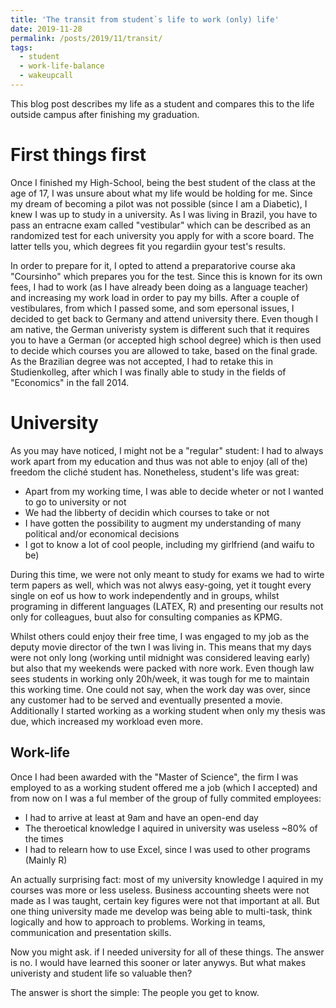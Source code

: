 ```yaml
---
title: 'The transit from student`s life to work (only) life'
date: 2019-11-28
permalink: /posts/2019/11/transit/
tags:
  - student
  - work-life-balance
  - wakeupcall
---
```


This blog post describes my life as a student and compares this to the life outside campus after finishing my graduation.

First things first
======
Once I finished my High-School, being the best student of the class at the age of 17, I was unsure about what my life would be holding for me. Since my dream of becoming a pilot was not possible (since I am a Diabetic), I knew I was up to study in a university. As I was living in Brazil, you have to pass an entracne exam called "vestibular" which can be described as an randomized test for each university you apply for with a score board. The latter tells you, which degrees fit you regardiin gyour test's results. 

In order to prepare for it, I opted to attend a preparatorive course aka "Coursinho" which prepares you for the test. Since this is known for its own fees, I had to work (as I have already been doing as a language teacher) and increasing my work load in order to pay my bills. After a couple of vestibulares, from which I passed some, and som epersonal issues, I decided to get back to Germany and attend university there. Even though I am native, the German univeristy system is different such that it requires you to have a German (or accepted high school degree) which is then used to decide which courses you are allowed to take, based on the final grade. As the Brazilian degree was not accepted, I had to retake this in Studienkolleg, after which I was finally able to study in the fields of "Economics" in the fall 2014.

University
======
As you may have noticed, I might not be a "regular" student: I had to always work apart from my education and thus was not able to enjoy (all of the) freedom the cliché student has. Nonetheless, student's life was great:

* Apart from my working time, I was able to decide wheter or not I wanted to go to university or not
* We had the libberty of decidin which courses to take or not
* I have gotten the possibility to augment my understanding of many political and/or economical decisions
* I got to know a lot of cool people, including my girlfriend (and waifu to be)

During this time, we were not only meant to study for exams we had to wirte term papers as well, which was not alwys easy-going, yet it tought every single on eof us how to work independently and in groups, whilst programing in different languages (LATEX, R) and presenting our results not only for colleagues, buut also for consulting companies as KPMG.

Whilst others could enjoy their free time, I was engaged to my job as the deputy movie director of the twn I was living in. This means that my days were not only long (working until midnight was considered leaving early) but also that my weekends were packed with nore work. Even though law sees students in working only 20h/week, it was tough for me to maintain this working time. One could not say, when the work day was over, since any customer had to be served and eventually presented a movie. Additionally I started working as a working student when only my thesis was due, which increased my workload even more.

Work-life
------
Once I had been awarded with the "Master of Science", the firm I was employed to as a working student offered me a job (which I accepted) and from now on I was a ful member of the group of fully commited employees:

* I had to arrive at least at 9am and have an open-end day
* The theroetical knowledge I aquired in university was useless ~80% of the times
* I had to relearn how to use Excel, since I was used to other programs (Mainly R)

An actually surprising fact: most of my university knowledge I aquired in my courses was more or less useless. Business accounting sheets were not made as I was taught, certain key figures were not that important at all. But one thing university made me develop was being able to multi-task, think logically and how to approach to problems. Working in teams, communication and presentation skills. 

Now you might ask. if I needed university for all of these things. The answer is no. I would have learned this sooner or later anywys. But what makes univeristy and student life so valuable then?

The answer is short the simple: The people you get to know.













